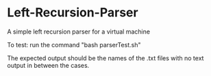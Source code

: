 # Left-Recursion-Parser
A simple left recursion parser for a virtual machine

To test: run the command "bash parserTest.sh"

The expected output should be the names of the .txt files with no text output in between the cases.
